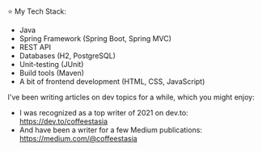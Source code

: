 ⭐ My Tech Stack:
- Java
- Spring Framework (Spring Boot, Spring MVC)
- REST API
- Databases (H2, PostgreSQL)
- Unit-testing (JUnit)
- Build tools (Maven)
- A bit of frontend development (HTML, CSS, JavaScript)

I've been writing articles on dev topics for a while, which you might enjoy: 
- I was recognized as a top writer of 2021 on dev.to: https://dev.to/coffeestasia 
- And have been a writer for a few Medium publications: https://medium.com/@coffeestasia

